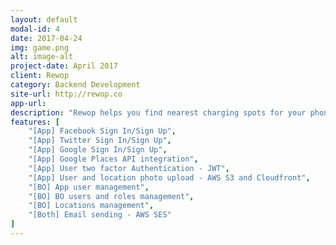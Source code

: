 ```yaml
---
layout: default
modal-id: 4
date: 2017-04-24
img: game.png
alt: image-alt
project-date: April 2017
client: Rewop
category: Backend Development
site-url: http://rewop.co
app-url:
description: "Rewop helps you find nearest charging spots for your phone. You can review, report and suggest locations and report reviews. The app backend is built with .NET Web API and database is SQLServer."
features: [
    "[App] Facebook Sign In/Sign Up", 
    "[App] Twitter Sign In/Sign Up",
    "[App] Google Sign In/Sign Up",
    "[App] Google Places API integration",
    "[App] User two factor Authentication - JWT",
    "[App] User and location photo upload - AWS S3 and Cloudfront",
    "[BO] App user management",
    "[BO] BO users and roles management",
    "[BO] Locations management",  
    "[Both] Email sending - AWS SES"
]
---
```

